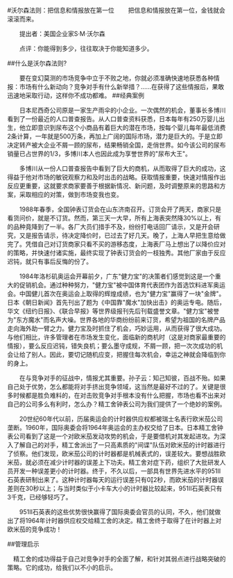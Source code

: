 #沃尔森法则：把信息和情报放在第一位
　　把信息和情报放在第一位，金钱就会滚滚而来。

　　提出者：美国企业家S·M·沃尔森

　　点评：你能得到多少，往往取决于你能知道多少。

##什么是沃尔森法则?

　　要在变幻莫测的市场竞争中立于不败之地，你就必须准确快速地获悉各种情报：市场有什么新动向？竞争对手有什么新举措？……在获得了这些情报后，果敢迅速地采取行动，这样你不成功都难。
##经典案例

　　日本尼西奇公司原是一家生产雨伞的小企业。一次偶然的机会，董事长多博川看到了一份最近的人口普查报告。从人口普查资料获悉，日本每年有250万婴儿出生，他立即意识到尿布这个小商品有着巨大的潜在市场，按每个婴儿每年最低消费2条计算，一年就是500万条，再加上广阔的国际市场，潜力是巨大的。于是立即决定转产被大企业不屑一顾的尿布，结果畅销全国，走俏世界。如今该公司的尿布销量已占世界的1/3，多博川本人也因此成为享誉世界的"尿布大王"。

　　多博川从一份人口普查报告中看到了巨大的商机，从而取得了巨大的成功，这得益于他对市场的敏锐观察力和及时出击的战略。获取情报重要，快速对情报作出反应更重要，这就要求商家要善于根据新情况、新问题，及时调整原来的思路和方案，采取相应的对策，做到市场变我也变。

　　1988年春季，全国钟表订货会在山东济南召开。订货会开了两天，商家只是看货问价，就是不订货。然而，第三天一大早，所有上海表突然降30%以上，有的品种竟降到了一半。各厂大员们措手不及，纷纷打电话回厂请示，又是开会研究，又是报告请示，待决定降价时，已过去了好几天。晚了，上海人早把生意给做完了。凭借自己对订货商家只看不买的游移态度，上海表厂马上想出了以降价应对的策略，并快速付诸实施，最终实现了钟表订货会的一枝独秀。其他厂家由于反应迟钝，就只有事后反悔的份了。

　　1984年洛杉矶奥运会开幕前夕，广东"健力宝"的决策者们感觉到这是一个重大的促销机会。通过种种努力，"健力宝"被中国体育代表团作为首选饮料进军奥运会。中国健儿首次在奥运会上取得的辉煌成绩，也为"健力宝"赢得了一块"金牌"。日本《朝日新闻》首先刊出了题为《中国靠"魔水"加快出击》的奥运专电。随后，华文《纽约日报》、《联合早报》等世界级报刊先后刊载盛誉文章。"健力宝"被誉为"东方魔水"而名声大噪。世界各地的华商纷纷前来订货，希望为祖国的名牌产品走向海外助一臂之力。健力宝及时抓住了机会，巧妙运用，从而获得了很大成功。与他们相比，许多管理者在市场发生变化，面临新的商机时（这是对商家最重要的情报），要么反应迟钝，错失良机；要么墨守成规，不屑一顾，把一次次成功的机会让给了别人。因此，要切记随机应变，把握住每次机会，幸运之神就会降临到你的身上。

　　在与竞争对手的征战中，情报尤其重要。孙子云：知己知彼，百战不殆。如果自己处于优势，怎么都能将对手挤出竞争领域，这当然是最好不过的了。关键是很多时候都是胜负难料的，在对击败竞争对手根本没有什么把握，市场也看不出来对自己的公司多么有利时，怎么办？精工舍钟表公司为我们提供了一个绝妙的案例。

　　20世纪60年代以前，历届奥运会的计时器供应权都被瑞士名表行欧米茄公司垄断。1960年，国际奥委会将1964年奥运会的主办权交给了日本。日本精工舍钟表公司看到了这是一个对欧米茄发动攻势的机会，于是要借机对其发起进攻。为深入了解自己的对手，精工舍派出了一只高素质的"间谍"队伍对欧米茄的计时器进行了侦察。他们发现，欧米茄公司的计时器都是机械表式的，误差较大。要想战胜欧米茄，就必须在减少计时器的误差上下功夫。精工舍对症下药，组织了大批研发人员开发一种误差更小的计时器。终于，不久以后，一部具有世界先进水平的951Ⅱ石英表研制出来了。这种计时器每天的运行误差只有02秒，而欧米茄的计时器误差则在30秒以上；与当时类似于小卡车大小的计时器比较起来，951Ⅱ石英表只有3千克，已经够轻巧了。

　　951Ⅱ石英表的这些优势很快赢得了国际奥委会官员的认同，不久，他们就做出了将1964年计时器供应权交给精工舍的决定。精工舍终于取得了在计时器上对欧米茄的竞争成功！

##管理启示

　精工舍的成功得益于自己对竞争对手的全面了解，和针对其弱点进行战略突破的策略。它的成功，给我们以不小的启示。






